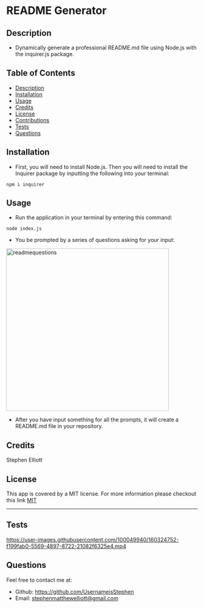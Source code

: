 # README Generator



## Description

* Dynamically generate a professional README.md file using Node.js with the inquirer.js package.

## Table of Contents
* [Description](#description)
* [Installation](#installation)
* [Usage](#usage)
* [Credits](#credits)
* [License](#license)
* [Contributions](#Contributions)
* [Tests](#tests)
* [Questions](#questions)

## Installation

* First, you will need to install Node.js. Then you will need to install the Inquirer package by inputting the following into your terminal: 
```
npm i inquirer
```
## Usage

* Run the application in your terminal by entering this command: 
```
node index.js
```
* You be prompted by a series of questions asking for your input:

<img width="428" alt="readmequestions" src="https://user-images.githubusercontent.com/100049940/160320077-c4b698df-47a8-4439-9936-07ea352cc858.png">

* After you have input something for all the prompts, it will create a README.md file in your repository.

## Credits

Stephen Elliott

## License

This app is covered by a MIT license. For more information please checkout this link [MIT](https://opensource.org/licenses/MIT)

---


## Tests



https://user-images.githubusercontent.com/100049940/160324752-f199fab0-5569-4897-8722-21082f6325e4.mp4




## Questions
Feel free to contact me at:
- Github: https://github.com/UsernameisStephen
- Email: stephenmatthewelliott@gmail.com

